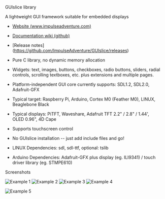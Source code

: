 GUIslice library

A lightweight GUI framework suitable for embedded displays
- [Website (www.impulseadventure.com)](http://www.impulseadventure.com/elec/guislice-gui.html)
- [Documentation wiki (github)](https://github.com/ImpulseAdventure/GUIslice/wiki)
- [Release notes] (https://github.com/ImpulseAdventure/GUIslice/releases)


- Pure C library, no dynamic memory allocation
- Widgets: text, images, buttons, checkboxes, radio buttons, sliders, 
  radial controls, scrolling textboxes, etc. plus extensions and multiple pages.
- Platform-independent GUI core currently supports: SDL1.2, SDL2.0, Adafruit-GFX
- Typical target: Raspberry Pi, Arduino, Cortex M0 (Feather M0), LINUX, Beaglebone Black
- Typical displays: PiTFT, Waveshare, Adafruit TFT 2.2" / 2.8" / 1.44', OLED 0.96", 4D Cape
- Supports touchscreen control
- No GUIslice installation -- just add include files and go!
- LINUX Dependencies: sdl, sdl-ttf, optional: tslib
- Arduino Dependencies: Adafruit-GFX plus display (eg. ILI9341) / touch driver library (eg. STMPE610)



Screenshots

![Example 1](http://www.impulseadventure.com/elec/images/sdl_menu1.png)
![Example 2](http://www.impulseadventure.com/elec/images/microsdl-ex07.png)
![Example 3](http://www.impulseadventure.com/elec/images/guislice-ex06.png)
![Example 4](http://www.impulseadventure.com/elec/images/guislice-ex08.png)

![Example 5](http://www.impulseadventure.com/elec/images/guislice-ctrl1.png)